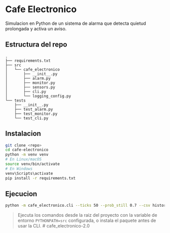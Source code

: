 # Cafe Electronico

Simulacion en Python de un sistema de alarma que detecta quietud prolongada y activa un aviso.

## Estructura del repo

```
.
├── requirements.txt
├── src
│   └── cafe_electronico
│       ├── __init__.py
│       ├── alarm.py
│       ├── monitor.py
│       ├── sensors.py
│       ├── cli.py
│       └── logging_config.py
└── tests
    ├── __init__.py
    ├── test_alarm.py
    ├── test_monitor.py
    └── test_cli.py
```

## Instalacion

```bash
git clone <repo>
cd cafe-electronico
python -m venv venv
# En Linux/macOS
source venv/bin/activate
# En Windows
venv\Scripts\activate
pip install -r requirements.txt
```

## Ejecucion

```bash
python -m cafe_electronico.cli --ticks 50 --prob_still 0.7 --csv historial.csv
```

> Ejecuta los comandos desde la raiz del proyecto con la variable de entorno `PYTHONPATH=src` configurada, o instala el paquete antes de usar la CLI.
#   c a f e _ e l e c t r o n i c o - 2 . 0  
 